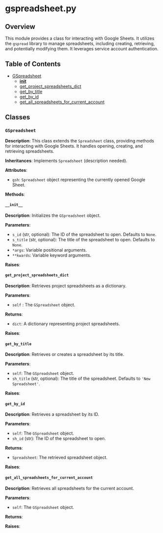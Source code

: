 # gspreadsheet.py

## Overview

This module provides a class for interacting with Google Sheets. It utilizes the `gspread` library to manage spreadsheets, including creating, retrieving, and potentially modifying them.  It leverages service account authentication.


## Table of Contents

* [GSpreadsheet](#gspreadsheet)
    * [__init__](#__init__)
    * [get_project_spreadsheets_dict](#get_project_spreadsheets_dict)
    * [get_by_title](#get_by_title)
    * [get_by_id](#get_by_id)
    * [get_all_spreadsheets_for_current_account](#get_all_spreadsheets_for_current_account)


## Classes

### `GSpreadsheet`

**Description**: This class extends the `Spreadsheet` class, providing methods for interacting with Google Sheets.  It handles opening, creating, and retrieving spreadsheets.

**Inheritances**: Implements `Spreadsheet` (description needed).

**Attributes**:
- `gsh`: `Spreadsheet` object representing the currently opened Google Sheet.


**Methods**:

#### `__init__`

**Description**: Initializes the `GSpreadsheet` object.

**Parameters**:
- `s_id` (str, optional): The ID of the spreadsheet to open. Defaults to `None`.
- `s_title` (str, optional): The title of the spreadsheet to open. Defaults to `None`.
- `*args`:  Variable positional arguments.
- `**kwards`: Variable keyword arguments.


**Raises**:


#### `get_project_spreadsheets_dict`

**Description**: Retrieves project spreadsheets as a dictionary.

**Parameters**:
- `self` : The `GSpreadsheet` object.


**Returns**:
- `dict`: A dictionary representing project spreadsheets.


**Raises**:


#### `get_by_title`

**Description**: Retrieves or creates a spreadsheet by its title.

**Parameters**:
- `self`: The `GSpreadsheet` object.
- `sh_title` (str, optional): The title of the spreadsheet. Defaults to `'New Spreadsheet'`.


**Raises**:


#### `get_by_id`

**Description**: Retrieves a spreadsheet by its ID.

**Parameters**:
- `self`: The `GSpreadsheet` object.
- `sh_id` (str): The ID of the spreadsheet to open.


**Returns**:
- `Spreadsheet`: The retrieved spreadsheet object.


**Raises**:


#### `get_all_spreadsheets_for_current_account`

**Description**: Retrieves all spreadsheets for the current account.

**Parameters**:
- `self`: The `GSpreadsheet` object.


**Returns**:


**Raises**: